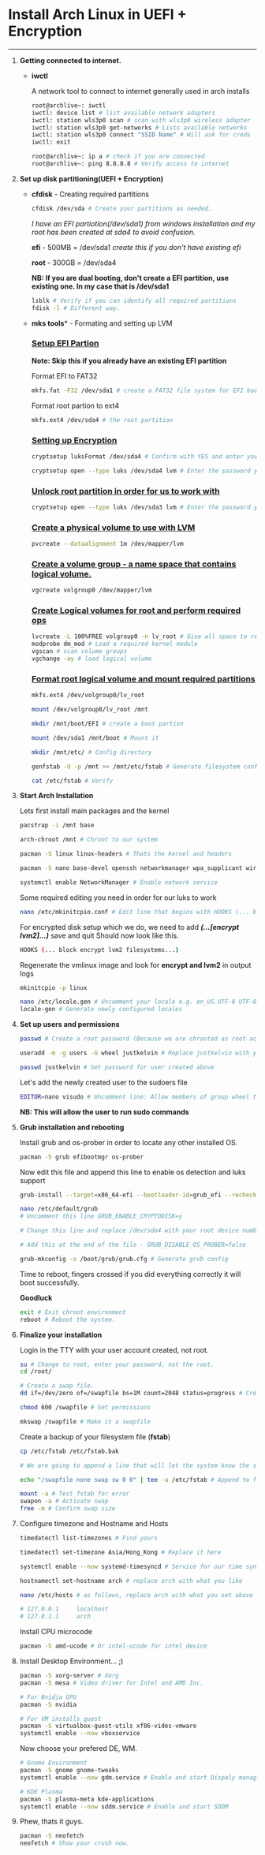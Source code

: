 # Install Arch Linux in UEFI + Encryption

---

1. **Getting connected to internet.**
   
   - **iwctl**
     
     A network tool to connect to internet generally used in arch installs
     
     ```bash
     root@archlive~: iwctl
     iwctl: device list # list available network adapters
     iwctl: station wls3p0 scan # scan with wls3p0 wireless adapter
     iwctl: station wls3p0 get-networks # Lists available networks
     iwctl: station wls3p0 connect "SSID Name" # Will ask for creds
     iwctl: exit
     
     root@archlive~: ip a # check if you are connected
     root@archlive~: ping 8.8.8.8 # Verify access to internet
     ```

2. **Set up disk partitioning(UEFI + Encryption)**
   
   - **cfdisk** - Creating required partitions
     
     ```bash
     cfdisk /dev/sda # Create your partitions as needed.
     ```
     
     *I have an EFI partiotion(/dev/sda1) from windows installation and my root has been created at sda4 to avoid confusion.*
     
     **efi** - 500MB = /dev/sda1 *create this if you don't have existing efi*
     
     **root** - 300GB = /dev/sda4
     
     **NB: If you are dual booting, don't create a EFI partition, use existing one. In my case that is /dev/sda1**
     
     ```bash
     lsblk # Verify if you can identify all required partitions
     fdisk -l # Different way.
     ```

   - **mks tools*** - Formating and setting up LVM
     
     ### <u>**Setup EFI Partion**</u>
     
     **Note: Skip this if you already have an existing EFI partition**
     
     Format EFI to FAT32
     
     ```bash
     mkfs.fat -F32 /dev/sda1 # create a FAT32 file system for EFI boot partition
     ```
     
     Format root partion to ext4
     
     ```bash
     mkfs.ext4 /dev/sda4 # the root partition
     ```

     ### <u>**Setting up Encryption**</u>
     
     ```bash
     cryptsetup luksFormat /dev/sda4 # Confirm with YES and enter your strong password.
     
     cryptsetup open --type luks /dev/sda4 lvm # Enter the password you just set up to unlock the partition.
     ```

     ### <u>**Unlock root partition in order for us to work with**</u>
     
     ```bash
     cryptsetup open --type luks /dev/sda3 lvm # Enter the password you just set up and map as lvm.
     ```
     
     ### <u>**Create a physical volume to use with LVM**</u>
     
     ```bash
     pvcreate --dataalignment 1m /dev/mapper/lvm
     ```
     
     ### <u>**Create a volume group - a name space that contains logical volume.**</u>
     
     ```bash
     vgcreate volgroup0 /dev/mapper/lvm
     ```
     
     ### <u>**Create Logical volumes for root and perform required ops**</u>
     
     ```bash
     lvcreate -L 100%FREE volgroup0 -n lv_root # Give all space to root
     modprobe dm_mod # Load a required kernel module
     vgscan # scan volume groups
     vgchange -ay # load logical volume
     ```
     
     ### <u>**Format root logical volume and mount required partitions**</u>
     
     ```bash
     mkfs.ext4 /dev/volgroup0/lv_root
     
     mount /dev/volgroup0/lv_root /mnt
     
     mkdir /mnt/boot/EFI # create a boot partion
     
     mount /dev/sda1 /mnt/boot # Mount it
     
     mkdir /mnt/etc/ # Config directory
     
     genfstab -U -p /mnt >> /mnt/etc/fstab # Generate filesystem conf and save it
     
     cat /etc/fstab # Verify 
     ```

3. **Start Arch Installation**
   
    Lets first install main packages and the kernel
   
   ```bash
   pacstrap -i /mnt base
   
   arch-chroot /mnt # Chroot to our system
   
   pacman -S linux linux-headers # Thats the kernel and headers
   
   pacman -S nano base-devel openssh networkmanager wpa_supplicant wireless_tools netctl dialog lvm2 # You need this, trust me.
   
   systemctl enable NetworkManager # Enable network service
   ```
   
    Some required editing you need in order for our luks to work
   
   ```bash
   nano /etc/mkinitcpio.conf # Edit line that begins with HOOKS (... block [here] filesystems...)
   ```
   
    For encrypted disk setup which we do, we need to add ***(...[encrypt lvm2]...)*** save and quit
    Should now look like this.
   
   ```bash
   HOOKS (... block encrypt lvm2 filesystems...)
   ```
   
    Regenerate the vmlinux image and look for **encrypt and lvm2** in output logs
   
   ```bash
   mkinitcpio -p linux
   ```
   
   ```bash
   nano /etc/locale.gen # Uncomment your locale e.g. en_US.UTF-8 UTF-8
   locale-gen # Generate newly configured locales
   ```

4. **Set up users and permissions**
   
   ```bash
   passwd # Create a root password (Because we are chrooted as root account)
   
   useradd -m -g users -G wheel justkelvin # Replace justkelvin with your desired name
   
   passwd justkelvin # Set password for user created above
   ```
   
    Let's add the newly created user to the sudoers file
   
   ```bash
   EDITOR=nano visudo # Uncomment line: Allow members of group wheel to execute any command %wheel ALL=(ALL) ALL
   ```
   
    **NB: This will allow the user to run sudo commands**

5. **Grub installation and rebooting**
   
    Install grub and os-prober in order to locate any other installed OS.
   
   ```bash
   pacman -S grub efibootmgr os-prober 
   ```
   
    Now edit this file and append this line to enable os detection and luks support
   
   ```bash
   grub-install --target=x86_64-efi --bootloader-id=grub_efi --recheck # Install grub
   
   nano /etc/default/grub 
   # Uncomment this line GRUB_ENABLE_CRYPTODISK=y
   
   # Change this line and replace /dev/sda4 with your root device number GRUB_CMDLINE_LINUX_DEFAULT="cryptdevice=/dev/sda4:volgroup0:allow-discards loglevel=3 quiet"
   
   # Add this at the end of the file - GRUB_DISABLE_OS_PROBER=false
   
   grub-mkconfig -o /boot/grub/grub.cfg # Generate grub config
   ```
   
    Time to reboot, fingers crossed if you did everything correctly it will boot successfully.
   
    **Goodluck**
   
   ```bash
   exit # Exit chroot environment
   reboot # Reboot the system.
   ```

6. **Finalize your installation**
   
    Login in the TTY with your user account created, not root.
   
   ```bash
   su # Change to root, enter your password, not the root.
   cd /root/
   
   # Create a swap file.
   dd if=/dev/zero of=/swapfile bs=1M count=2048 status=progress # Create a 2GB swap file. Change the count to your desired size
   
   chmod 600 /swapfile # Set permissions
   
   mkswap /swapfile # Make it a swapfile
   ```
   
    Create a backup of your filesystem file (**fstab**)
   
   ```bash
   cp /etc/fstab /etc/fstab.bak
   
   # We are going to append a line that will let the system know the swapfile existence
   
   echo "/swapfile none swap sw 0 0" | tee -a /etc/fstab # Append to fstab and echo
   
   mount -a # Test fstab for error
   swapon -a # Activate swap
   free -m # Confirm swap size
   ```

7. Configure timezone and Hostname and Hosts
   
   ```bash
   timedatectl list-timezones # Find yours 
   
   timedatectl set-timezone Asia/Hong_Kong # Replace it here
   
   systemctl enable --now systemd-timesyncd # Service for our time synchronization
   
   hostnamectl set-hostname arch # replace arch with what you like
   
   nano /etc/hosts # as follows, replace arch with what you set above
   
   # 127.0.0.1     localhost
   # 127.0.1.1     arch
   ```
   
    Install CPU microcode
   
   ```bash
   pacman -S amd-ucode # Or intel-ucode for intel device
   ```

8. Install Desktop Environment... ;)
   
   ```bash
   pacman -S xorg-server # Xorg
   pacman -S mesa # Video driver for Intel and AMD Inc.
   
   # For Nvidia GPU
   pacman -S nvidia
   
   # For VM installs guest
   pacman -S virtualbox-guest-utils xf86-vides-vmware
   systemctl enable --now vboxservice
   ```
   
    Now choose your prefered DE, WM.
   
   ```bash
   # Gnome Environment
   pacman -S gnome gnome-tweaks
   systemctl enable --now gdm.service # Enable and start Dispaly manager *GDM
   
   # KDE Plasma
   pacman -S plasma-meta kde-applications 
   systemctl enable --now sddm.service # Enable and start SDDM
   ```

9. Phew, thats it guys. 
   
   ```bash
   pacman -S neofetch
   neofetch # Show your crush now.
   ```